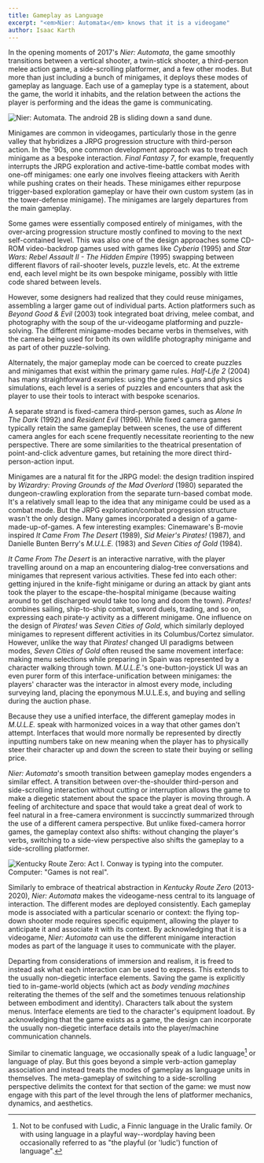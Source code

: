 ```yaml
---
title: Gameplay as Language
excerpt: "<em>Nier: Automata</em> knows that it is a videogame"
author: Isaac Karth
---
```

In the opening moments of 2017's _Nier: Automata_, the game smoothly transitions between a vertical shooter, a twin-stick shooter, a third-person melee action game, a side-scrolling platformer, and a few other modes. But more than just including a bunch of minigames, it deploys these modes of gameplay as language. Each use of a gameplay type is a statement, about the game, the world it inhabits, and the relation between the actions the player is performing and the ideas the game is communicating.

![Nier: Automata. The android 2B is sliding down a sand dune.](/img/nier_a.jpg)

Minigames are common in videogames, particularly those in the genre valley that hybridizes a JRPG progression structure with third-person action. In the '90s, one common development approach was to treat each minigame as a bespoke interaction. _Final Fantasy 7_, for example, frequently interrupts the JRPG exploration and active-time-battle combat modes with one-off minigames: one early one involves fleeing attackers with Aerith while pushing crates on their heads. These minigames either repurpose trigger-based exploration gameplay or have their own custom system (as in the tower-defense minigame). The minigames are largely departures from the main gameplay.

Some games were essentially composed entirely of minigames, with the over-arcing progression structure mostly confined to moving to the next self-contained level. This was also one of the design approaches some CD-ROM video-backdrop games used with games like _Cyberia_ (1995) and _Star Wars: Rebel Assault II - The Hidden Empire_ (1995) swapping between different flavors of rail-shooter levels, puzzle levels, etc. At the extreme end, each level might be its own bespoke minigame, possibly with little code shared between levels.

However, some designers had realized that they could reuse minigames, assembling a larger game out of individual parts. Action platformers such as _Beyond Good & Evil_ (2003) took integrated boat driving, melee combat, and photography with the soup of the ur-videogame platforming and puzzle-solving. The different minigame-modes became verbs in themselves, with the camera being used for both its own wildlife photography minigame and as part of other puzzle-solving.

Alternately, the major gameplay mode can be coerced to create puzzles and minigames that exist within the primary game rules. _Half-Life 2_ (2004) has many straightforward examples: using the game's guns and physics simulations, each level is a series of puzzles and encounters that ask the player to use their tools to interact with bespoke scenarios.

A separate strand is fixed-camera third-person games, such as _Alone In The Dark_ (1992) and _Resident Evil_ (1996). While fixed camera games typically retain the same gameplay between scenes, the use of different camera angles for each scene frequently necessitate reorienting to the new perspective. There are some similarities to the theatrical presentation of point-and-click adventure games, but retaining the more direct third-person-action input.

Minigames are a natural fit for the JRPG model: the design tradition inspired by _Wizardry: Proving Grounds of the Mad Overlord_ (1980) separated the dungeon-crawling exploration from the separate turn-based combat mode. It's a relatively small leap to the idea that any minigame could be used as a combat mode. But the JRPG exploration/combat progression structure wasn't the only design. Many games incorporated a design of a game-made-up-of-games. A few interesting examples: Cinemaware's B-movie inspired _It Came From The Desert_ (1989), _Sid Meier's Pirates!_ (1987), and Danielle Bunten Berry's _M.U.L.E._ (1983) and _Seven Cities of Gold_ (1984).

_It Came From The Desert_ is an interactive narrative, with the player travelling around on a map an encountering dialog-tree conversations and minigames that represent various activities. These fed into each other: getting injured in the knife-fight minigame or during an attack by giant ants took the player to the escape-the-hospital minigame (because waiting around to get discharged would take too long and doom the town). _Pirates!_ combines sailing, ship-to-ship combat, sword duels, trading, and so on, expressing each pirate-y activity as a different minigame. One influence on the design of _Pirates!_ was _Seven Cities of Gold_, which similarly deployed minigames to represent different activities in its Columbus/Cortez simulator. However, unlike the way that _Pirates!_ changed UI paradigms between modes, _Seven Cities of Gold_ often reused the same movement interface: making menu selections while preparing in Spain was represented by a character walking through town. _M.U.L.E._'s one-button-joystick UI was an even purer form of this interface-unification between minigames: the players' character was the interactor in almost every mode, including surveying land, placing the eponymous M.U.L.E.s, and buying and selling during the auction phase.

Because they use a unified interface, the different gameplay modes in _M.U.L.E._ speak with harmonized voices in a way that other games don't attempt. Interfaces that would more normally be represented by directly inputting numbers take on new meaning when the player has to physically steer their character up and down the screen to state their buying or selling price.

_Nier: Automata_'s smooth transition between gameplay modes engenders a similar effect. A transition between over-the-shoulder third-person and side-scrolling interaction without cutting or interruption allows the game to make a diegetic statement about the space the player is moving through. A feeling of architecture and space that would take a great deal of work to feel natural in a free-camera environment is succinctly summarized through the use of a different camera perspective. But unlike fixed-camera horror games, the gameplay context also shifts: without changing the player's verbs, switching to a side-view perspective also shifts the gameplay to a side-scrolling platformer.

![Kentucky Route Zero: Act I. Conway is typing into the computer. Computer: "Games is not real".](/img/krz.jpg)

Similarly to embrace of theatrical abstraction in _Kentucky Route Zero_ (2013-2020), _Nier: Automata_ makes the videogame-ness central to its language of interaction. The different modes are deployed consistently. Each gameplay mode is associated with a particular scenario or context: the flying top-down shooter mode requires specific equipment, allowing the player to anticipate it and associate it with its context. By acknowledging that it is a videogame, _Nier: Automata_ can use the different minigame interaction modes as part of the language it uses to communicate with the player.

Departing from considerations of immersion and realism, it is freed to instead ask what each interaction can be used to express. This extends to the usually non-diegetic interface elements. Saving the game is explicitly tied to in-game-world objects (which act as _body vending machines_ reiterating the themes of the self and the sometimes tenuous relationship between embodiment and identity). Characters talk about the system menus. Interface elements are tied to the character's equipment loadout. By acknowledging that the game exists as a game, the design can incorporate the usually non-diegetic interface details into the player/machine communication channels.

Similar to cinematic language, we occasionally speak of a ludic language[^ludiclanguage] or language of play. But this goes beyond a simple verb-action gameplay association and instead treats the modes of gameplay as language units in themselves. The meta-gameplay of switching to a side-scrolling perspective delimits the context for that section of the game: we must now engage with this part of the level through the lens of platformer mechanics, dynamics, and aesthetics.

[^ludiclanguage]: Not to be confused with Ludic, a Finnic language in the Uralic family. Or with using language in a playful way--wordplay having been occasionally referred to as "the playful (or 'ludic') function of language"[^citelanguageplay].

[^citelanguageplay]: Crystal, David. _Language Play_. 2001. University of Chicago Press. ISBN 0226122050, 9780226122052.

[^notefmv]: Some other common designs for FMV games were branching dialog trees, _Dragon's Lair_ style proto-quicktime-event action games, _Myst_-esque puzzle games, and rail shooters.
